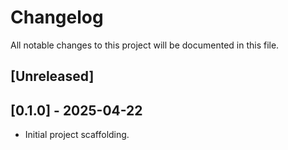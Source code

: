  # Changelog

 All notable changes to this project will be documented in this file.

 ## [Unreleased]

 ## [0.1.0] - 2025-04-22

 - Initial project scaffolding.
